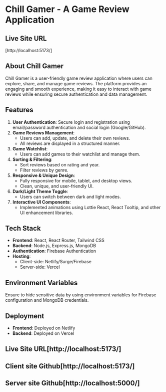 # Chill Gamer - A Game Review Application

## Live Site URL
[http://localhost:5173/]

## About Chill Gamer
Chill Gamer is a user-friendly game review application where users can explore, share, and manage game reviews. The platform provides an engaging and smooth experience, making it easy to interact with game reviews while ensuring secure authentication and data management.

## Features
1. **User Authentication**: Secure login and registration using email/password authentication and social login (Google/GitHub).
2. **Game Reviews Management**:
   - Users can add, update, and delete their own reviews.
   - All reviews are displayed in a structured manner.
3. **Game Watchlist**:
   - Users can add games to their watchlist and manage them.
4. **Sorting & Filtering**:
   - Sort reviews based on rating and year.
   - Filter reviews by genre.
5. **Responsive & Unique Design**:
   - Fully responsive for mobile, tablet, and desktop views.
   - Clean, unique, and user-friendly UI.
6. **Dark/Light Theme Toggle**:
   - Users can switch between dark and light modes.
7. **Interactive UI Components**:
   - Implemented animations using Lottie React, React Tooltip, and other UI enhancement libraries.

## Tech Stack
- **Frontend**: React, React Router, Tailwind CSS
- **Backend**: Node.js, Express.js, MongoDB
- **Authentication**: Firebase Authentication
- **Hosting**:
  - Client-side: Netlify/Surge/Firebase
  - Server-side: Vercel



## Environment Variables
Ensure to hide sensitive data by using environment variables for Firebase configuration and MongoDB credentials.

## Deployment
- **Frontend**: Deployed on Netlify
- **Backend**: Deployed on Vercel

## Live Site URL[http://localhost:5173/]

## Client site Github[http://localhost:5173/]
## Server site Github[http://localhost:5000/]
